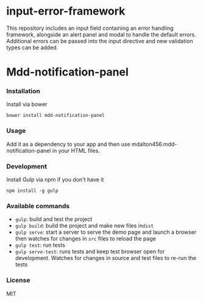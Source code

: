 # input-error-framework
This repository includes an input field containing an error handling framework, alongside an alert panel and modal to
handle the default errors. Additional errors can be passed into the input directive and new validation types can be added.

# Mdd-notification-panel

### Installation

Install via bower

```shell
bower install mdd-notification-panel
```

### Usage

Add it as a dependency to your app and then use mdalton456.mdd-notification-panel in your HTML files.

### Development

Install Gulp via npm if you don't have it
```shell
npm install -g gulp
```

### Available commands

* `gulp`: build and test the project
* `gulp build`: build the project and make new files in`dist`
* `gulp serve`: start a server to serve the demo page and launch a browser then watches for changes in `src` files to reload the page
* `gulp test`: run tests
* `gulp serve-test`: runs tests and keep test browser open for development. Watches for changes in source and test files to re-run the tests

### License
MIT
